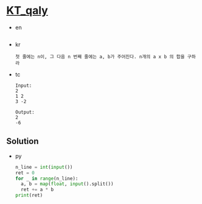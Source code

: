 # [KT_qaly](https://open.kattis.com/problems/qaly)

* en

  ```en

  ```

* kr

  ```kr
  첫 줄에는 n이, 그 다음 n 번째 줄에는 a, b가 주어진다. n개의 a x b 의 합을 구하라
  ```

* tc

  ```tc
  Input:
  2
  1 2
  3 -2

  Output:
  2
  -6
  ```

## Solution

* py

  ```py
  n_line = int(input())
  ret = 0
  for _ in range(n_line):
    a, b = map(float, input().split())
    ret += a * b
  print(ret)
  ```
